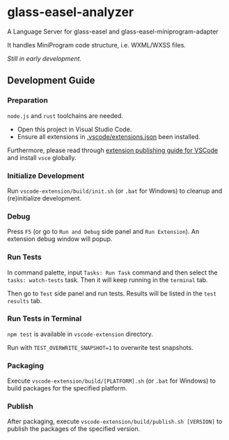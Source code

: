 # glass-easel-analyzer

A Language Server for glass-easel and glass-easel-miniprogram-adapter

It handles MiniProgram code structure, i.e. WXML/WXSS files.

*Still in early development.*


## Development Guide

### Preparation

`node.js` and `rust` toolchains are needed.

* Open this project in Visual Studio Code.
* Ensure all extensions in [.vscode/extensions.json](.vscode/extensions.json) been installed.

Furthermore, please read through [extension publishing guide for VSCode](https://code.visualstudio.com/api/working-with-extensions/publishing-extension) and install `vsce` globally.

### Initialize Development

Run `vscode-extension/build/init.sh` (or `.bat` for Windows) to cleanup and (re)initialize development.

### Debug

Press `F5` (or go to `Run and Debug` side panel and `Run Extension`). An extension debug window will popup.

### Run Tests

In command palette, input `Tasks: Run Task` command and then select the `tasks: watch-tests` task. Then it will keep running in the `terminal` tab.

Then go to `Test` side panel and run tests. Results will be listed in the `test results` tab.

### Run Tests in Terminal

`npm test` is available in `vscode-extension` directory.

Run with `TEST_OVERWRITE_SNAPSHOT=1` to overwrite test snapshots.

### Packaging

Execute `vscode-extension/build/[PLATFORM].sh` (or `.bat` for Windows) to build packages for the specified platform.

### Publish

After packaging, execute `vscode-extension/build/publish.sh [VERSION]` to publish the packages of the specified version.
